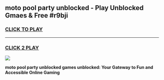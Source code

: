 
## moto pool party unblocked - Play Unblocked Gmaes & Free #r9bji
<h3>
<a href="https://news.freeplayer.one?title=moto_pool_party_unblocked&ref=27F">CLICK TO PLAY</a></h3>
<hr>

<h3>
<a href="https://news.freeplayer.one?title=moto_pool_party_unblocked&ref=27F">CLICK 2 PLAY</a>
  
</h3>

<a href="https://news.freeplayer.one?title=moto_pool_party_unblocked&ref=27F/"><img src="https://clearcache.store/games.png"></a>


**moto pool party unblocked games unblocked: Your Gateway to Fun and Accessible Online Gaming**
